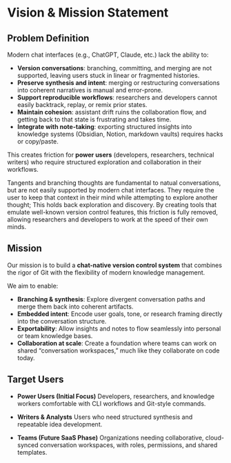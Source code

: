 # Vision & Mission Statement

## Problem Definition

Modern chat interfaces (e.g., ChatGPT, Claude, etc.) lack the ability to:

- **Version conversations**: branching, committing, and merging are not supported, leaving users stuck in linear or fragmented histories.
- **Preserve synthesis and intent**: merging or restructuring conversations into coherent narratives is manual and error-prone.
- **Support reproducible workflows**: researchers and developers cannot easily backtrack, replay, or remix prior states.
- **Maintain cohesion**: assistant drift ruins the collaboration flow, and getting back to that state is frustrating and takes time.
- **Integrate with note-taking**: exporting structured insights into knowledge systems (Obsidian, Notion, markdown vaults) requires hacks or copy/paste.

This creates friction for **power users** (developers, researchers, technical writers) who require structured exploration and collaboration in their workflows.

Tangents and branching thoughts are fundamental to natual conversations, but are not easily supported by modern chat interfaces. They require the user to keep that context in their mind while attempting to explore another thought; This holds back exploration and discovery. By creating tools that emulate well-known version control features, this friction is fully removed, allowing researchers and developers to work at the speed of their own minds.

## Mission

Our mission is to build a **chat-native version control system** that combines the rigor of Git with the flexibility of modern knowledge management.

We aim to enable:

- **Branching & synthesis**: Explore divergent conversation paths and merge them back into coherent artifacts.
- **Embedded intent**: Encode user goals, tone, or research framing directly into the conversation structure.
- **Exportability**: Allow insights and notes to flow seamlessly into personal or team knowledge bases.
- **Collaboration at scale**: Create a foundation where teams can work on shared “conversation workspaces,” much like they collaborate on code today.

## Target Users

- **Power Users (Initial Focus)**
  Developers, researchers, and knowledge workers comfortable with CLI workflows and Git-style commands.

- **Writers & Analysts**
  Users who need structured synthesis and repeatable idea development.

- **Teams (Future SaaS Phase)**
  Organizations needing collaborative, cloud-synced conversation workspaces, with roles, permissions, and shared templates.
